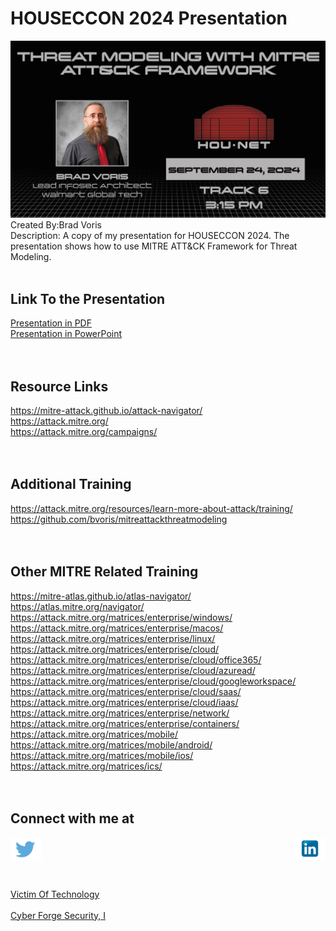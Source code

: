 
# HOUSECCON 2024 Presentation
<IMG SRC="https://github.com/bvoris/houseccon2024presentation/blob/main/flyer.jpg">
Created By:Brad Voris <BR />
Description: A copy of my presentation for HOUSECCON 2024. The presentation shows how to use MITRE ATT&CK Framework for Threat Modeling.
<BR /><BR />

## Link To the Presentation
<a href="https://github.com/bvoris/houseccon2024presentation/raw/main/Brad%20Voris%20-%20MITRE%20Attack%20Framework%20Threat%20Modeling%20Presentation.pdf"> Presentation in PDF </a><BR />
<a href="https://github.com/bvoris/houseccon2024presentation/raw/main/Brad%20Voris%20-%20MITRE%20Attack%20Framework%20Threat%20Modeling%20Presentation.pptx"> Presentation in PowerPoint</a><BR />
<BR /><BR />
## Resource Links
https://mitre-attack.github.io/attack-navigator/<BR />
https://attack.mitre.org/<BR />
https://attack.mitre.org/campaigns/<BR />
<BR /><BR />

## Additional Training
https://attack.mitre.org/resources/learn-more-about-attack/training/<BR />
https://github.com/bvoris/mitreattackthreatmodeling<BR />
<BR /><BR />

## Other MITRE Related Training
https://mitre-atlas.github.io/atlas-navigator/<BR />
https://atlas.mitre.org/navigator/<BR />
https://attack.mitre.org/matrices/enterprise/windows/<BR />
https://attack.mitre.org/matrices/enterprise/macos/<BR />
https://attack.mitre.org/matrices/enterprise/linux/<BR />
https://attack.mitre.org/matrices/enterprise/cloud/<BR />
https://attack.mitre.org/matrices/enterprise/cloud/office365/<BR />
https://attack.mitre.org/matrices/enterprise/cloud/azuread/<BR />
https://attack.mitre.org/matrices/enterprise/cloud/googleworkspace/<BR />
https://attack.mitre.org/matrices/enterprise/cloud/saas/<BR />
https://attack.mitre.org/matrices/enterprise/cloud/iaas/<BR />
https://attack.mitre.org/matrices/enterprise/network/<BR />
https://attack.mitre.org/matrices/enterprise/containers/<BR />
https://attack.mitre.org/matrices/mobile/<BR />
https://attack.mitre.org/matrices/mobile/android/<BR />
https://attack.mitre.org/matrices/mobile/ios/<BR />
https://attack.mitre.org/matrices/ics/<BR />
<BR /><BR />

## Connect with me at

<a href="https://twitter.com/HMInfoSecViking?ref_src=twsrc%5Etfw"><IMG SRC="https://github.com/bvoris/bvoris/blob/master/twitter.jpg" WIDTH=10% HEIGHT=10% ALIGN=LEFT></a>

<a href="https://www.linkedin.com/in/brad-voris" target="_blank"><IMG SRC="https://github.com/bvoris/bvoris/blob/master/linkedin.png" WIDTH=10% HEIGHT=4% ALIGN=RIGHT></a>

<BR /><BR />
<BR /><BR />

<A HREF="https://www.victimoftechnology.com">Victim Of Technology<A />
<BR /><BR />
<A HREF="https://www.cyberforgesecurity.com">Cyber Forge Security, I
